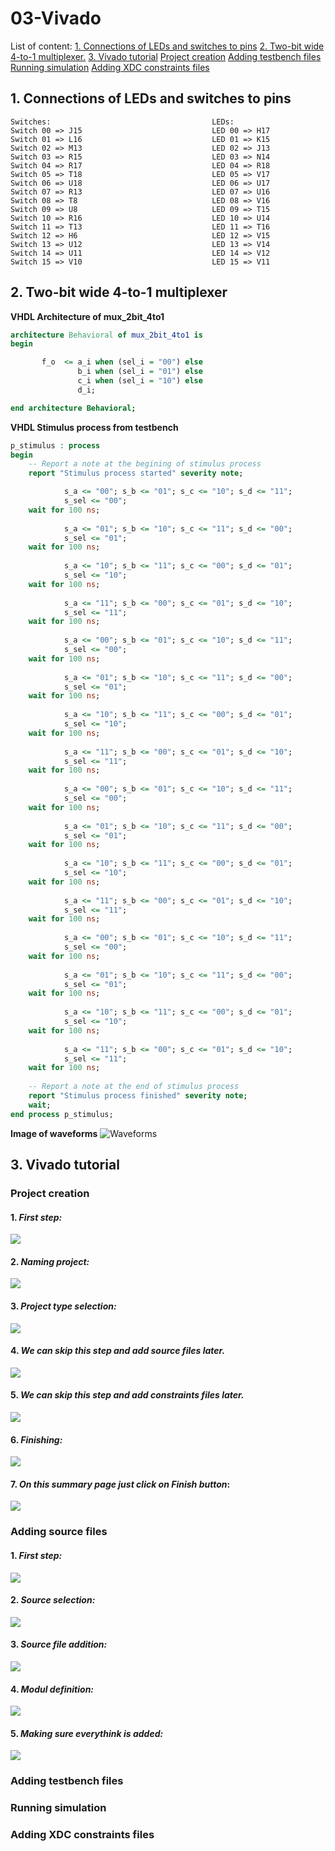 # 03-Vivado
List of content:
[1. Connections of LEDs and switches to pins](#-1.-connections-of-LEDs-and-switches-to-pins)
[2. Two-bit wide 4-to-1 multiplexer.](#2.-Two-bit-wide-4-to-1-multiplexer)
[3. Vivado tutorial](#Vivado-tutorial)
   [   Project creation](#Project-creation)
   [   Adding testbench files](#Adding-testbench-files)
   [   Running simulation](#Running-simulation)
   [   Adding XDC constraints files](#Adding-XDC-constraints-files)


## 1. Connections of LEDs and switches to pins
```
Switches:                                    LEDs:
Switch 00 => J15                             LED 00 => H17
Switch 01 => L16                             LED 01 => K15
Switch 02 => M13                             LED 02 => J13
Switch 03 => R15                             LED 03 => N14
Switch 04 => R17                             LED 04 => R18
Switch 05 => T18                             LED 05 => V17
Switch 06 => U18                             LED 06 => U17
Switch 07 => R13                             LED 07 => U16
Switch 08 => T8                              LED 08 => V16
Switch 09 => U8                              LED 09 => T15
Switch 10 => R16                             LED 10 => U14
Switch 11 => T13                             LED 11 => T16
Switch 12 => H6                              LED 12 => V15
Switch 13 => U12                             LED 13 => V14
Switch 14 => U11                             LED 14 => V12
Switch 15 => V10                             LED 15 => V11
```


## 2. Two-bit wide 4-to-1 multiplexer

**VHDL Architecture of mux_2bit_4to1**
```vhdl
architecture Behavioral of mux_2bit_4to1 is
begin

       f_o  <= a_i when (sel_i = "00") else
               b_i when (sel_i = "01") else
               c_i when (sel_i = "10") else
               d_i;

end architecture Behavioral;
```

**VHDL Stimulus process from testbench**
```vhdl
p_stimulus : process
begin
    -- Report a note at the begining of stimulus process
    report "Stimulus process started" severity note;

            s_a <= "00"; s_b <= "01"; s_c <= "10"; s_d <= "11"; 
            s_sel <= "00";
    wait for 100 ns;
   
            s_a <= "01"; s_b <= "10"; s_c <= "11"; s_d <= "00"; 
            s_sel <= "01";
    wait for 100 ns;
    
            s_a <= "10"; s_b <= "11"; s_c <= "00"; s_d <= "01";
            s_sel <= "10";
    wait for 100 ns;
    
            s_a <= "11"; s_b <= "00"; s_c <= "01"; s_d <= "10";
            s_sel <= "11";
    wait for 100 ns;
    
            s_a <= "00"; s_b <= "01"; s_c <= "10"; s_d <= "11"; 
            s_sel <= "00";
    wait for 100 ns;
   
            s_a <= "01"; s_b <= "10"; s_c <= "11"; s_d <= "00"; 
            s_sel <= "01";
    wait for 100 ns;
    
            s_a <= "10"; s_b <= "11"; s_c <= "00"; s_d <= "01";
            s_sel <= "10";
    wait for 100 ns;
    
            s_a <= "11"; s_b <= "00"; s_c <= "01"; s_d <= "10";
            s_sel <= "11";
    wait for 100 ns;
    
            s_a <= "00"; s_b <= "01"; s_c <= "10"; s_d <= "11"; 
            s_sel <= "00";
    wait for 100 ns;
   
            s_a <= "01"; s_b <= "10"; s_c <= "11"; s_d <= "00"; 
            s_sel <= "01";
    wait for 100 ns;
    
            s_a <= "10"; s_b <= "11"; s_c <= "00"; s_d <= "01";
            s_sel <= "10";
    wait for 100 ns;
    
            s_a <= "11"; s_b <= "00"; s_c <= "01"; s_d <= "10";
            s_sel <= "11";
    wait for 100 ns;
    
            s_a <= "00"; s_b <= "01"; s_c <= "10"; s_d <= "11"; 
            s_sel <= "00";
    wait for 100 ns;
   
            s_a <= "01"; s_b <= "10"; s_c <= "11"; s_d <= "00"; 
            s_sel <= "01";
    wait for 100 ns;
    
            s_a <= "10"; s_b <= "11"; s_c <= "00"; s_d <= "01";
            s_sel <= "10";
    wait for 100 ns;
    
            s_a <= "11"; s_b <= "00"; s_c <= "01"; s_d <= "10";
            s_sel <= "11";
    wait for 100 ns;   
      
    -- Report a note at the end of stimulus process
    report "Stimulus process finished" severity note;
    wait;
end process p_stimulus;
```
**Image of waveforms**
![Waveforms](Images/waveforms.png)


## 3. Vivado tutorial

### **Project creation**

#### 1. *First step:*
![](Images/1.png)
#### 2. *Naming project:*
![](Images/2.png)
#### 3. *Project type selection:*
![](Images/3.png)
#### 4. *We can skip this step and add source files later.*
 ![](Images/5.png)
 #### 5. *We can skip this step and add constraints files later.*
 ![](Images/6.png)
 #### 6. *Finishing:*
 ![](Images/8.png)
 #### 7. *On this summary page just click on **Finish** button*:
 ![](Images/4.png)
 
 
### **Adding source files**

#### 1. *First step:*
![](Images/1a.png)
#### 2. *Source selection:*
![](Images/2d.png)
#### 3. *Source file addition:*
![](Images/3d.png)
#### 4. *Modul definition:*
![](Images/4d.png)
#### 5. *Making sure everythink is added:*
![](Images/5d.png)

### **Adding testbench files**

### **Running simulation**

### **Adding XDC constraints files**

